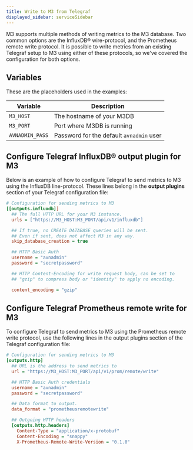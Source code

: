 ```yaml
---
title: Write to M3 from Telegraf
displayed_sidebar: serviceSidebar
---
```


M3 supports multiple methods of writing metrics to the M3 database.
Two
common options are the InfluxDB® wire-protocol, and the Prometheus
remote write protocol. It is possible to write metrics from an existing
Telegraf setup to M3 using either of these protocols, so we've covered
the configuration for both options.

## Variables

These are the placeholders used in the examples:

| Variable        | Description                              |
| --------------- | ---------------------------------------- |
| `M3_HOST`       | The hostname of your M3DB                |
| `M3_PORT`       | Port where M3DB is running               |
| `AVNADMIN_PASS` | Password for the default `avnadmin` user |

## Configure Telegraf InfluxDB® output plugin for M3

Below is an example of how to configure Telegraf to send metrics to M3
using the InfluxDB line-protocol. These lines belong in the **output
plugins** section of your Telegraf configuration file:

```ini
# Configuration for sending metrics to M3
[[outputs.influxdb]]
  ## The full HTTP URL for your M3 instance.
  urls = ["https://M3_HOST:M3_PORT/api/v1/influxdb"]

  ## If true, no CREATE DATABASE queries will be sent.
  ## Even if sent, does not affect M3 in any way.
  skip_database_creation = true

  ## HTTP Basic Auth
  username = "avnadmin"
  password = "secretpassword"

  ## HTTP Content-Encoding for write request body, can be set to
  ## "gzip" to compress body or "identity" to apply no encoding.

  content_encoding = "gzip"
```

## Configure Telegraf Prometheus remote write for M3

To configure Telegraf to send metrics to M3
using the Prometheus remote write protocol, use the following lines in the output
plugins section of the Telegraf configuration file:

```ini
# Configuration for sending metrics to M3
[outputs.http]
  ## URL is the address to send metrics to
  url = "https://M3_HOST:M3_PORT/api/v1/prom/remote/write"

  ## HTTP Basic Auth credentials
  username = "avnadmin"
  password = "secretpassword"

  ## Data format to output.
  data_format = "prometheusremotewrite"

  ## Outgoing HTTP headers
  [outputs.http.headers]
    Content-Type = "application/x-protobuf"
    Content-Encoding = "snappy"
    X-Prometheus-Remote-Write-Version = "0.1.0"
```
